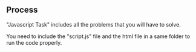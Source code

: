 ## Process
"Javascript Task" includes all the problems that you will have to solve.  


You need to include the "script.js" file and the html file in a same folder to run the code properly.

